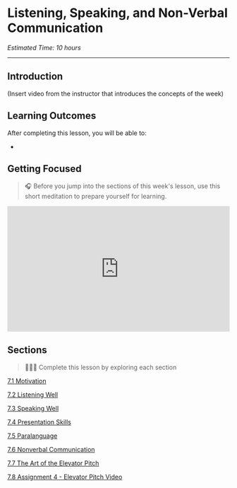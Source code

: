 # Listening, Speaking, and Non-Verbal Communication

*Estimated Time: 10 hours*

---
## Introduction
(Insert video from the instructor that introduces the concepts of the week)


## Learning Outcomes

After completing this lesson, you will be able to:

- 

## Getting Focused

> 🎧  Before you jump into the sections of this week's lesson, use this short meditation to prepare yourself for learning.

<div style="position: relative; padding-bottom: 56.25%; height: 0;"><iframe src="https://www.youtube.com/embed/ldFD-L-Csz0" title="YouTube video player" frameborder="0" allow="accelerometer; autoplay; clipboard-write; encrypted-media; gyroscope; picture-in-picture" allowfullscreen style="position: absolute; top: 0; left: 0; width: 100%; height: 100%;"></iframe></div>


## Sections

> 👩🏿‍🏫 Complete this lesson by exploring each section

[7.1 Motivation](/communicating-for-success/listening-and-speaking-effectively/motivation.md)

[7.2 Listening Well](/communicating-for-success/listening-and-speaking-effectively/active-listening.md)
  
[7.3 Speaking Well](/communicating-for-success/listening-and-speaking-effectively/spontaneous-speaking.md)
  
[7.4 Presentation Skills](/communicating-for-success/listening-and-speaking-effectively/planned-speaking.md)
  
[7.5 Paralanguage](/communicating-for-success/listening-and-speaking-effectively/paralanguage.md)

[7.6 Nonverbal Communication](/communicating-for-success/listening-and-speaking-effectively/non-verbal.md)

[7.7 The Art of the Elevator Pitch](/communicating-for-success/listening-and-speaking-effectively/presenting-work.nd)

[7.8 Assignment 4 - Elevator Pitch Video](/communicating-for-success/presentation-skills/assignment-4-code-demo.md)


